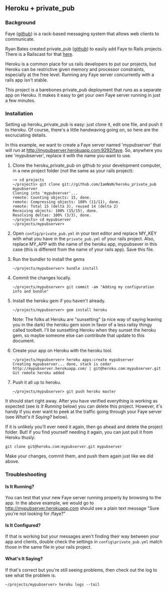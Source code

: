 ## Heroku + private_pub ##

### Background ###

Faye ([github](http://github.com/faye/faye)) is a rack-based messaging system that allows web clients to communicate. 

Ryan Bates created private_pub ([github](http://github.com/ryanb/private_pub)) to easily add Faye to Rails projects. There is a Railscast for that [here](http://http://railscasts.com/episodes/316-private-pub).

Heroku is a common place for us rails developers to put our projects, but Heroku can be restrictive given memory and processor constraints, especially at the free level. Running any Faye server concurrently with a rails app isn't stable.

This project is a barebones private_pub deployment that runs as a separate app on Heroku. It makes it easy to get your own Faye server running in just a few minutes.

### Installation ###

Setting up heroku_private_pub is easy: just clone it, edit one file, and push it to Heroku. Of course, there's a little handwaving going on, so here are the excruciating details.

In this example, we want to create a Faye server named 'mypubserver' that will  run at http://mypubserver.herokuapp.com:9292/faye. So, anywhere you see 'mypubserver', replace it with the name you want to use.

1. Clone the heroku_private_pub on github to your development computer, in a new project folder (not the same as your rails project):

   ```
   ~> cd projects
   ~/projects> git clone git://github.com/IamNaN/heroku_private_pub mypubserver
   Cloning into 'mypubserver'...
   remote: Counting objects: 15, done.
   remote: Compressing objects: 100% (11/11), done.
   remote: Total 15 (delta 3), reused 14 (delta 2)
   Receiving objects: 100% (15/15), done.
   Resolving deltas: 100% (3/3), done.
   ~/projects> cd mypubserver
   ~/projects/mypubserver> 
   ```
2. Open `config/private_pub.yml` in your text editor and replace MY_KEY with what you have in the `private_pub.yml` of your rails project. Also, replace MY_APP with the name of the heroku app, mypubsever in this case (this is different from the name of your rails app). Save this file.
3. Run the bundler to install the gems
   ```
   ~/projects/mypubserver> bundle install
   ```
3. Commit the changes locally.
   ```
   ~/projects/mypubserver> git commit -am "Adding my configuration info and bundle"
   ```
5. Install the heroku gem if you haven't already.
   ```
   ~/projects/mypubserver> gem install heroku
   ```
   Note: The folks at Heroku are "sunsetting" (a nice way of saying leaving you in the dark) the heroku gem soon in favor of a less railsy thingy called toolbelt. I'll be sunsetting Heroku when they sunset the heroku gem, so maybe someone else can contribute that update to this document.
6. Create your app on Heroku with the heroku tool.
   ```
   ~/projects/mypubserver> heroku apps:create mypubserver
   Creating mypubserver... done, stack is cedar
   http://mypubserver.herokuapp.com/ | git@heroku.com:mypubserver.git
   Git remote heroku added
   ```
7. Push it all up to heroku.
   ```
   ~/projects/mypubserver> git push heroku master
   ```

It should start right away. After you have verified everything is working as expected (see *Is It Running* below) you can delete this project. However, it's handy if you ever want to peek at the traffic going through your Faye server (see *What's It Saying?* below).

If it is unlikely you'll ever need it again, then go ahead and delete the project folder. But! if you find yourself needing it again, you can just pull it from Heroku thusly:
```
git clone git@heroku.com:mypubserver.git mypubserver
```

Make your changes, commit them, and push them again just like we did above.

### Troubleshooting ###

#### Is It Running? ####
You can test that your new Faye server running properly by browsing to the app. In the above example, we would go to http://mypubserver.herokuapp.com should see a plain text message "Sure you're not looking for /faye?"

#### Is It Configured? ####
If that is working but your messages aren't finding their way between your app and clients, double check the settings in `config\private_pub.yml` match those in the same file in your rails project.

#### What's It Saying? ####
If that's correct but you're still seeing problems, then check out the log to see what the problem is.
```
~/projects/mypubserver> heroku logs --tail
```
